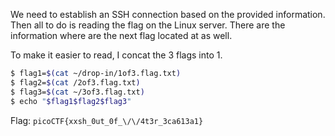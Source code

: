 We need to establish an SSH connection based on the provided information. Then all to do is reading the flag on the Linux server. There are the information where are the next flag located at as well.

To make it easier to read, I concat the 3 flags into 1.

```bash
$ flag1=$(cat ~/drop-in/1of3.flag.txt)
$ flag2=$(cat /2of3.flag.txt)
$ flag3=$(cat ~/3of3.flag.txt)
$ echo "$flag1$flag2$flag3"
```

Flag: `picoCTF{xxsh_0ut_0f_\/\/4t3r_3ca613a1}`